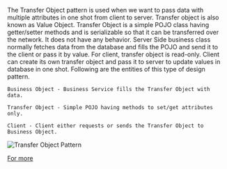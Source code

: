The Transfer Object pattern is used when we want to pass data with multiple attributes in one shot from client to server. Transfer object is also known as Value Object. Transfer Object is a simple POJO class having getter/setter methods and is serializable so that it can be transferred over the network. It does not have any behavior. Server Side business class normally fetches data from the database and fills the POJO and send it to the client or pass it by value. For client, transfer object is read-only. Client can create its own transfer object and pass it to server to update values in database in one shot. Following are the entities of this type of design pattern.

    Business Object - Business Service fills the Transfer Object with data.

    Transfer Object - Simple POJO having methods to set/get attributes only.

    Client - Client either requests or sends the Transfer Object to Business Object.

![Transfer Object Pattern](https://www.tutorialspoint.com/design_pattern/images/transferobject_pattern_uml_diagram.jpg)

[For more](https://www.tutorialspoint.com/design_pattern/transfer_object_pattern.htm)